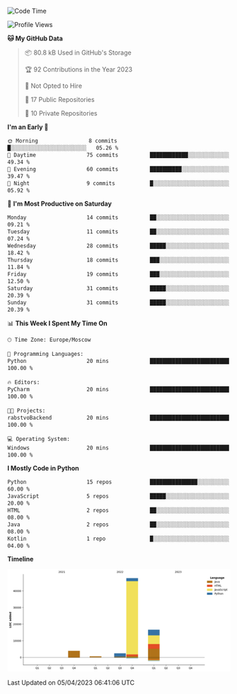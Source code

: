 <!--START_SECTION:waka-->
![Code Time](http://img.shields.io/badge/Code%20Time-79%20hrs%2055%20mins-blue)

![Profile Views](http://img.shields.io/badge/Profile%20Views-0-blue)

**🐱 My GitHub Data** 

> 📦 80.8 kB Used in GitHub's Storage 
 > 
> 🏆 92 Contributions in the Year 2023
 > 
> 🚫 Not Opted to Hire
 > 
> 📜 17 Public Repositories 
 > 
> 🔑 10 Private Repositories 
 > 
**I'm an Early 🐤** 

```text
🌞 Morning                8 commits           █░░░░░░░░░░░░░░░░░░░░░░░░   05.26 % 
🌆 Daytime                75 commits          ████████████░░░░░░░░░░░░░   49.34 % 
🌃 Evening                60 commits          ██████████░░░░░░░░░░░░░░░   39.47 % 
🌙 Night                  9 commits           █░░░░░░░░░░░░░░░░░░░░░░░░   05.92 % 
```
📅 **I'm Most Productive on Saturday** 

```text
Monday                   14 commits          ██░░░░░░░░░░░░░░░░░░░░░░░   09.21 % 
Tuesday                  11 commits          ██░░░░░░░░░░░░░░░░░░░░░░░   07.24 % 
Wednesday                28 commits          █████░░░░░░░░░░░░░░░░░░░░   18.42 % 
Thursday                 18 commits          ███░░░░░░░░░░░░░░░░░░░░░░   11.84 % 
Friday                   19 commits          ███░░░░░░░░░░░░░░░░░░░░░░   12.50 % 
Saturday                 31 commits          █████░░░░░░░░░░░░░░░░░░░░   20.39 % 
Sunday                   31 commits          █████░░░░░░░░░░░░░░░░░░░░   20.39 % 
```


📊 **This Week I Spent My Time On** 

```text
🕑︎ Time Zone: Europe/Moscow

💬 Programming Languages: 
Python                   20 mins             █████████████████████████   100.00 % 

🔥 Editors: 
PyCharm                  20 mins             █████████████████████████   100.00 % 

🐱‍💻 Projects: 
rabstvoBackend           20 mins             █████████████████████████   100.00 % 

💻 Operating System: 
Windows                  20 mins             █████████████████████████   100.00 % 
```

**I Mostly Code in Python** 

```text
Python                   15 repos            ███████████████░░░░░░░░░░   60.00 % 
JavaScript               5 repos             █████░░░░░░░░░░░░░░░░░░░░   20.00 % 
HTML                     2 repos             ██░░░░░░░░░░░░░░░░░░░░░░░   08.00 % 
Java                     2 repos             ██░░░░░░░░░░░░░░░░░░░░░░░   08.00 % 
Kotlin                   1 repo              █░░░░░░░░░░░░░░░░░░░░░░░░   04.00 % 
```



**Timeline**

![Lines of Code chart](https://raw.githubusercontent.com/Adlemex/Adlemex/main/assets/bar_graph.png)


 Last Updated on 05/04/2023 06:41:06 UTC
<!--END_SECTION:waka-->
